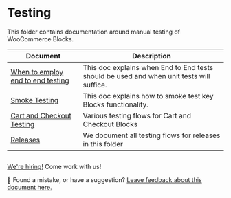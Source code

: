 # Testing

This folder contains documentation around manual testing of WooCommerce Blocks.

| Document                                                           | Description                                                                              |
| ------------------------------------------------------------------ | ---------------------------------------------------------------------------------------- |
| [When to employ end to end testing](when-to-employ-e2e-testing.md) | This doc explains when End to End tests should be used and when unit tests will suffice. |
| [Smoke Testing](smoke-testing.md)                                  | This doc explains how to smoke test key Blocks functionality.                            |
| [Cart and Checkout Testing](cart-checkout/readme.md)               | Various testing flows for Cart and Checkout Blocks                                       |
| [Releases](releases/README.md)                                     | We document all testing flows for releases in this folder                                |

## <!-- FEEDBACK -->

[We're hiring!](https://woocommerce.com/careers/) Come work with us!

🐞 Found a mistake, or have a suggestion? [Leave feedback about this document here.](https://github.com/woocommerce/woocommerce-gutenberg-products-block/issues/new?assignees=&labels=type%3A+documentation&template=--doc-feedback.md&title=Feedback%20on%20./docs/testing/README.md)

<!-- /FEEDBACK -->

